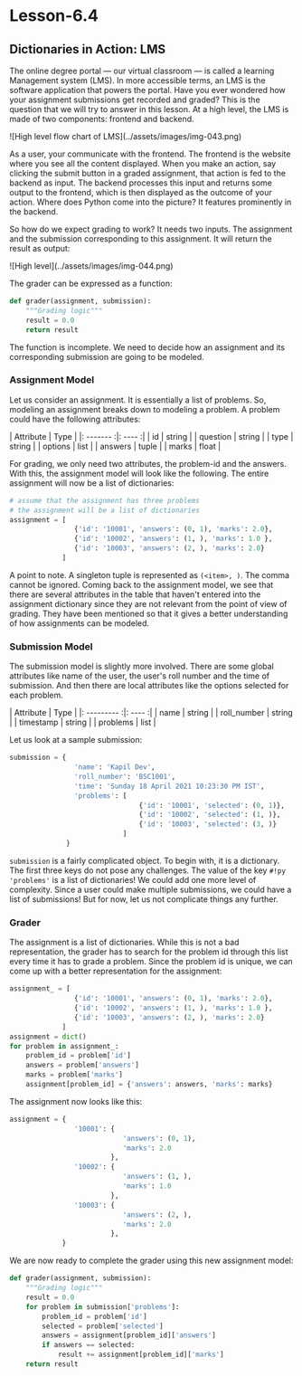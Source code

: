 # Lesson-6.4

## Dictionaries in Action: LMS

The online degree portal — our virtual classroom — is called a learning Management system (LMS). In more accessible terms, an LMS is the software application that powers the portal. Have you ever wondered how your assignment submissions get recorded and graded? This is the question that we will try to answer in this lesson. At a high level, the LMS is made of two components: frontend and backend.

<div class="center" markdown>
![High level flow chart of LMS](../assets/images/img-043.png)
</div>

As a user, your communicate with the frontend. The frontend is the website where you see all the content displayed. When you make an action, say clicking the submit button in a graded assignment, that action is fed to the backend as input. The backend processes this input and returns some output to the frontend, which is then displayed as the outcome of your action. Where does Python come into the picture? It features prominently in the backend.

So how do we expect grading to work? It needs two inputs. The assignment and the submission corresponding to this assignment. It will return the result as output:

<div class="center" markdown>
![High level](../assets/images/img-044.png)
</div>

The grader can be expressed as a function:

```python
def grader(assignment, submission):
    """Grading logic"""
    result = 0.0
    return result
```

The function is incomplete. We need to decide how an assignment and its corresponding submission are going to be modeled.



### Assignment Model

Let us consider an assignment. It is essentially a list of problems. So, modeling an assignment breaks down to modeling a problem. A problem could have the following attributes:

<div class="center" markdown>
| Attribute | Type   |
|: ------- :|: ---- :|
| id        | string |
| question  | string |
| type      | string |
| options   | list   |
| answers   | tuple  |
| marks     | float  |
</div>

For grading, we only need two attributes, the problem-id and the answers. With this, the assignment model will look like the following. The entire assignment will now be a list of dictionaries:

```python
# assume that the assignment has three problems
# the assignment will be a list of dictionaries
assignment = [
    			{'id': '10001', 'answers': (0, 1), 'marks': 2.0},
              	{'id': '10002', 'answers': (1, ), 'marks': 1.0 },
              	{'id': '10003', 'answers': (2, ), 'marks': 2.0}
             ]
```

A point to note. A singleton tuple is represented as `(<item>, )`. The comma cannot be ignored. Coming back to the assignment model, we see that there are several attributes in the table that haven't entered into the assignment dictionary since they are not relevant from the point of view of grading. They have been mentioned so that it gives a better understanding of how assignments can be modeled.



### Submission Model

The submission model is slightly more involved. There are some global attributes like name of the user, the user's roll number and the time of submission. And then there are local attributes like the options selected for each problem.

<div class="center" markdown>
| Attribute   | Type   |
|: --------- :|: ---- :|
| name        | string |
| roll_number | string |
| timestamp   | string |
| problems    | list   |
</div>

Let us look at a sample submission:

```python
submission = {
    			'name': 'Kapil Dev',
    			'roll_number': 'BSC1001',
    			'time': 'Sunday 18 April 2021 10:23:30 PM IST',
    			'problems': [
                    			{'id': '10001', 'selected': (0, 1)},
                    			{'id': '10002', 'selected': (1, )},
                    			{'id': '10003', 'selected': (3, )}                    
                			]
			  }
```

`submission` is a fairly complicated object. To begin with, it is a dictionary. The first three keys do not pose any challenges. The value of the key `#!py 'problems'` is a list of dictionaries! We could add one more level of complexity. Since a user could make multiple submissions, we could have a list of submissions! But for now, let us not complicate things any further.



### Grader

The assignment is a list of dictionaries. While this is not a bad representation, the grader has to search for the problem id through this list every time it has to grade a problem. Since the problem id is unique, we can  come up with a better representation for the assignment:

```python
assignment_ = [
    			{'id': '10001', 'answers': (0, 1), 'marks': 2.0},
              	{'id': '10002', 'answers': (1, ), 'marks': 1.0 },
              	{'id': '10003', 'answers': (2, ), 'marks': 2.0}
             ]
assignment = dict()
for problem in assignment_:
    problem_id = problem['id']
    answers = problem['answers']
    marks = problem['marks']
    assignment[problem_id] = {'answers': answers, 'marks': marks}
```

The assignment now looks like this:

```python
assignment = {
    			'10001': {
                    		'answers': (0, 1),
                    		'marks': 2.0
                		 },
    			'10002': {
                    		'answers': (1, ),
                    		'marks': 1.0
                		 },
    			'10003': {
                    		'answers': (2, ),
                    		'marks': 2.0
                		 },    
			 }
```

We are now ready to complete the grader using this new assignment model:

```python
def grader(assignment, submission):
    """Grading logic"""
    result = 0.0
    for problem in submission['problems']:
        problem_id = problem['id']
        selected = problem['selected']
        answers = assignment[problem_id]['answers']
        if answers == selected:
            result += assignment[problem_id]['marks']
    return result
```


